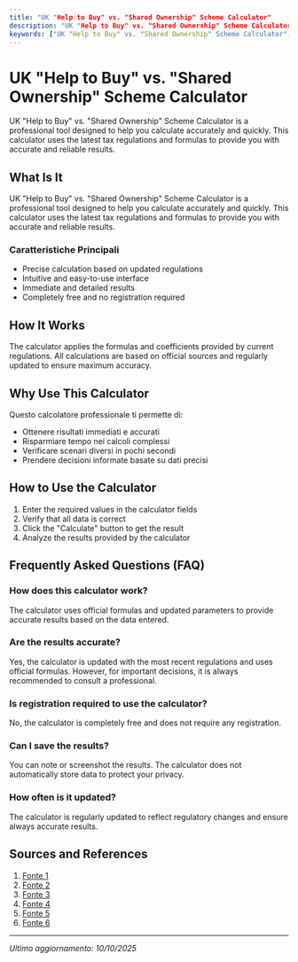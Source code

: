 ```yaml
---
title: "UK "Help to Buy" vs. "Shared Ownership" Scheme Calculator"
description: "UK "Help to Buy" vs. "Shared Ownership" Scheme Calculator is a professional tool designed to help you calculate accurately and quickly. This calculator uses the latest tax regulations and formulas to provide you with accurate and reliable results."
keywords: ["UK "Help to Buy" vs. "Shared Ownership" Scheme Calculator", "calcolatore", "calcolo online"]
---
```


# UK "Help to Buy" vs. "Shared Ownership" Scheme Calculator

UK "Help to Buy" vs. "Shared Ownership" Scheme Calculator is a professional tool designed to help you calculate accurately and quickly. This calculator uses the latest tax regulations and formulas to provide you with accurate and reliable results.

## What Is It

UK "Help to Buy" vs. "Shared Ownership" Scheme Calculator is a professional tool designed to help you calculate accurately and quickly. This calculator uses the latest tax regulations and formulas to provide you with accurate and reliable results.

### Caratteristiche Principali

- Precise calculation based on updated regulations
- Intuitive and easy-to-use interface
- Immediate and detailed results
- Completely free and no registration required

## How It Works

The calculator applies the formulas and coefficients provided by current regulations. All calculations are based on official sources and regularly updated to ensure maximum accuracy.

## Why Use This Calculator

Questo calcolatore professionale ti permette di:

- Ottenere risultati immediati e accurati
- Risparmiare tempo nei calcoli complessi
- Verificare scenari diversi in pochi secondi
- Prendere decisioni informate basate su dati precisi

## How to Use the Calculator

1. Enter the required values in the calculator fields
2. Verify that all data is correct
3. Click the "Calculate" button to get the result
4. Analyze the results provided by the calculator

## Frequently Asked Questions (FAQ)

### How does this calculator work?

The calculator uses official formulas and updated parameters to provide accurate results based on the data entered.

### Are the results accurate?

Yes, the calculator is updated with the most recent regulations and uses official formulas. However, for important decisions, it is always recommended to consult a professional.

### Is registration required to use the calculator?

No, the calculator is completely free and does not require any registration.

### Can I save the results?

You can note or screenshot the results. The calculator does not automatically store data to protect your privacy.

### How often is it updated?

The calculator is regularly updated to reflect regulatory changes and ensure always accurate results.

## Sources and References

1. [Fonte 1](https://www.sharetobuy.com/buyer-tools/mortgage-affordability-calculator/)
2. [Fonte 2](https://www.comparemymove.com/house-removals/help-to-buy-calculator)
3. [Fonte 3](https://www.gov.uk/affordable-home-ownership-schemes)
4. [Fonte 4](https://assets.publishing.service.gov.uk/media/58d55b8de5274a06b3000010/SO_initial_eligibility_and_sustainability_calculator_guidance_note_for_CFG_-_March_2020.pdf)
5. [Fonte 5](https://helptobuycalculator.vercel.app/help-to-buy-shared-ownership-calculator)
6. [Fonte 6](https://movingsoon.co.uk/blog/help-to-buy-vs-shared-ownership-what-is-right-for-you/)

---

*Ultimo aggiornamento: 10/10/2025*

